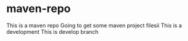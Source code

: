 # maven-repo
This is a maven repo
Going to get some maven project filesii
This is a development
This is develop branch
